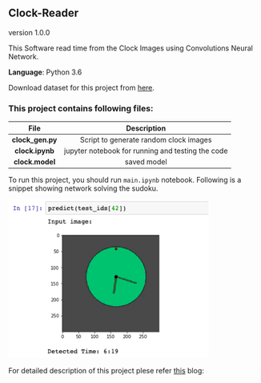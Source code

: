 ## Clock-Reader

version 1.0.0

This Software read time from the Clock Images using Convolutions Neural Network.

**Language**: Python 3.6

Download dataset for this project from [here](https://www.kaggle.com/shivajbd/analog-clocks).

### This project contains following files:

| File      | Description |
| :-----------: | :-----------: |
| **clock_gen.py**      | Script to generate random clock images       |
| **clock.ipynb**   | jupyter notebook for running and testing the code        |
| **clock.model** | saved model |

To run this project, you should run `main.ipynb` notebook. Following is a snippet showing network solving the sudoku.

<img src=result.png width="400">

For detailed description of this project plese refer [this]() blog:
